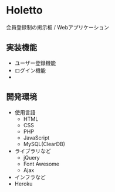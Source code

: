 # Holetto
会員登録制の掲示板 / Webアプリケーション
## 実装機能
- ユーザー登録機能
- ログイン機能
- 
## 開発環境
- 使用言語
  - HTML
  - CSS
  - PHP
  - JavaScript
  - MySQL(ClearDB)
- ライブラリなど
  - jQuery
  - Font Awesome
  - Ajax
- インフラなど
 - Heroku

